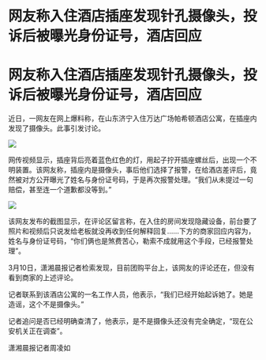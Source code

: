 # 网友称入住酒店插座发现针孔摄像头，投诉后被曝光身份证号，酒店回应

# 网友称入住酒店插座发现针孔摄像头，投诉后被曝光身份证号，酒店回应

近日，一网友在网上爆料称，在山东济宁入住万达广场帕希顿酒店公寓，在插座内发现了摄像头。此事引发讨论。

![](https://inews.gtimg.com/om_bt/OiIbQ11w_IPPNp7YYaNPRA3jle0Oe8BVS1aAFUccMzz74AA/1000)

网传视频显示，插座背后亮着蓝色红色的灯，用起子拧开插座螺丝后，出现一个不明装置。该网友称，插座内是摄像头，事后他们选择了报警，在给酒店差评后，竟然被对方公开曝光了姓名与身份证号码，于是再次报警处理。“我们从未提过一句赔偿，甚至连一个道歉都没等到。”

![](https://inews.gtimg.com/om_bt/O2ZuAr7S7ZH_pOdUXwqZlvO6f8sB37tQHlek564Zaii7cAA/1000)

该网友发布的截图显示，在评论区留言称，在入住的房间发现隐藏设备，前台要了照片和视频后只说发给老板就没再收到任何解释回复……下方的商家回应内容为，姓名与身份证号码，“你们俩也是煞费苦心，勒索不成就用这个手段，已经报警处理”。

3月10日，潇湘晨报记者检索发现，目前团购平台上，该网友的评论还在，但没有看到商家的上述评论。

记者联系到该酒店公寓的一名工作人员，他表示，“我们已经开始起诉她了。她是造谣，这个不是摄像头。”

记者追问是否已经明确查清了，他表示，是不是摄像头还没有完全确定，“现在公安机关正在调查”。

潇湘晨报记者周凌如

